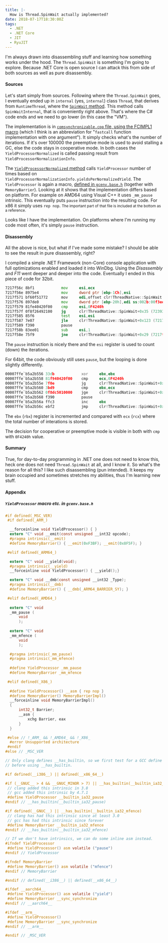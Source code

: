 ```yaml
---
title: |-
  How is Thread.SpinWait actually implemented?
date: 2018-07-17T18:30:00Z
tags:
  - .NET
  - .NET Core
  - JIT
  - RyuJIT
---
```

I'm always drawn into disassembling stuff and learning how something works under the hood. The `Thread.SpinWait` is something I'm going to explore. Because .NET Core is open source I can attack this from side of both sources as well as pure disassembly.

<!-- excerpt -->

#### Sources

Let's start simply from sources. Following where the `Thread.SpinWait` goes, I eventually ended up in `internal` (yes, `internal`) class `Thread`, that derives from `RuntimeThread`, where the [`SpinWait` method][1]. This method calls `SpinWaitInternal`, that is conveniently right above. That's where the C# code ends and we need to go lower (in this case the "VM").

The implementation is in [`comsynchronizable.cpp` file, using the FCIMPL1 macro][3] (which I think is an abbreviation for "`fastcall` function implementation with one argument"). It simply checks what's the number of iterations. If it's over 100000 the preemptive mode is used to avoid stalling a GC, else the code stays in cooperative mode. In both cases the `YieldProcessorNormalized` is called passing result from `YieldProcessorNormalizationInfo`.

The [`YieldProcessorNormalized` method][4] calls `YieldProcessor` number of times based on `YieldProcessorNormalizationInfo.yieldsPerNormalizedYield`. The `YieldProcessor` is again a macro, [defined in `gcenv.base.h`][5] (together with `MemoryBarrier`). Looking at it shows that the implementation differs based on platform. For example on AMD64 using Visual C++ it uses `_mm_pause` intrinsic. This eventually puts `pause` instruction into the resulting code. For x86 it simply uses `rep nop`. <small>The important part of that file is included at the bottom as a reference.</small>

Looks like I have the implementation. On platforms where I'm running my code most often, it's simply `pause` instruction.

#### Disassembly

All the above is nice, but what if I've made some mistake? I should be able to see the result in pure disassembly, right? 

I compiled a simple .NET Framework (non-Core) console application with full optimizations enabled and loaded it into WinDbg. Using the _Disassembly_ and _F11_ went deeper and deeper into the code. Eventually I ended in this piece of code for 32bit.

```asm
7217f56c 8bf1            mov     esi,ecx
7217f56e 8975e4          mov     dword ptr [ebp-1Ch],esi
7217f571 bf60f51772      mov     edi,offset clr!ThreadNative::SpinWait (7217f560)
7217f576 897de0          mov     dword ptr [ebp-20h],edi ss:002b:00f3ee58=00000000
7217f579 81fe40420f00    cmp     esi,0F4240h
7217f57f 0f8f26492100    jg      clr!ThreadNative::SpinWait+0x35 (72393eab)
7217f585 85f6            test    esi,esi
7217f587 7e07            jle     clr!ThreadNative::SpinWait+0x123 (7217f590)
7217f589 f390            pause
7217f58b 83ee01          sub     esi,1
7217f58e 75f9            jne     clr!ThreadNative::SpinWait+0x29 (7217f589)
```

The `pause` instruction is nicely there and the `esi` register is used to count (down) the iterations.

For 64bit, the code obviously still uses `pause`, but the looping is done slightly differently.

```asm
00007ffe`b5a2b556 33db            xor     ebx,ebx
00007ffe`b5a2b558 81f940420f00    cmp     ecx,0F4240h
00007ffe`b5a2b55e 7f0e            jg      clr!ThreadNative::SpinWait+0x4e (00007ffe`b5a2b56e)
00007ffe`b5a2b560 3bd9            cmp     ebx,ecx
00007ffe`b5a2b562 0f8dc5010000    jge     clr!ThreadNative::SpinWait+0x20d (00007ffe`b5a2b72d)
00007ffe`b5a2b568 f390            pause
00007ffe`b5a2b56a ffc3            inc     ebx
00007ffe`b5a2b56c ebf2            jmp     clr!ThreadNative::SpinWait+0x40 (00007ffe`b5a2b560)
```

The `ebx` (`rbx`) register is incremented and compared with `ecx` (`rcx`) where the total number of interations is stored.

The decision for cooperative or preemptive mode is visible in both with `cmp` with `0F4240h` value.

#### Summary

True, for day-to-day programming in .NET one does not need to know this, heck one does not need `Thread.SpinWait` at all, and I know it. So what's the reason for all this? I like such disassembling (pun intended). It keeps my brain occupied and sometimes stretches my abilities, thus I'm learning new stuff.

#### Appendix

##### `YieldProcessor` macro etc. in `gcenv.base.h`

```c
#if defined(_MSC_VER) 
 #if defined(_ARM_)

  __forceinline void YieldProcessor() { }
  extern "C" void __emit(const unsigned __int32 opcode);
  #pragma intrinsic(__emit)
  #define MemoryBarrier() { __emit(0xF3BF); __emit(0x8F5F); }

 #elif defined(_ARM64_)

  extern "C" void __yield(void);
  #pragma intrinsic(__yield)
  __forceinline void YieldProcessor() { __yield();}

  extern "C" void __dmb(const unsigned __int32 _Type);
  #pragma intrinsic(__dmb)
  #define MemoryBarrier() { __dmb(_ARM64_BARRIER_SY); }

 #elif defined(_AMD64_)
  
  extern "C" void
  _mm_pause (
      void
      );
  
  extern "C" void
  _mm_mfence (
      void
      );

  #pragma intrinsic(_mm_pause)
  #pragma intrinsic(_mm_mfence)
  
  #define YieldProcessor _mm_pause
  #define MemoryBarrier _mm_mfence

 #elif defined(_X86_)
  
  #define YieldProcessor() __asm { rep nop }
  #define MemoryBarrier() MemoryBarrierImpl()
  __forceinline void MemoryBarrierImpl()
  {
      int32_t Barrier;
      __asm {
          xchg Barrier, eax
      }
  }

 #else // !_ARM_ && !_AMD64_ && !_X86_
  #error Unsupported architecture
 #endif
#else // _MSC_VER

// Only clang defines __has_builtin, so we first test for a GCC define
// before using __has_builtin.

#if defined(__i386__) || defined(__x86_64__)

#if (__GNUC__ > 4 && __GNUC_MINOR > 7) || __has_builtin(__builtin_ia32_pause)
 // clang added this intrinsic in 3.8
 // gcc added this intrinsic by 4.7.1
 #define YieldProcessor __builtin_ia32_pause
#endif // __has_builtin(__builtin_ia32_pause)

#if defined(__GNUC__) || __has_builtin(__builtin_ia32_mfence)
 // clang has had this intrinsic since at least 3.0
 // gcc has had this intrinsic since forever
 #define MemoryBarrier __builtin_ia32_mfence
#endif // __has_builtin(__builtin_ia32_mfence)

// If we don't have intrinsics, we can do some inline asm instead.
#ifndef YieldProcessor
 #define YieldProcessor() asm volatile ("pause")
#endif // YieldProcessor

#ifndef MemoryBarrier
 #define MemoryBarrier() asm volatile ("mfence")
#endif // MemoryBarrier

#endif // defined(__i386__) || defined(__x86_64__)

#ifdef __aarch64__
 #define YieldProcessor() asm volatile ("yield")
 #define MemoryBarrier __sync_synchronize
#endif // __aarch64__

#ifdef __arm__
 #define YieldProcessor()
 #define MemoryBarrier __sync_synchronize
#endif // __arm__

#endif // _MSC_VER
```

[1]: https://github.com/dotnet/coreclr/blob/0fbd855e38bc3ec269479b5f6bf561dcfd67cbb6/src/System.Private.CoreLib/src/System/Threading/Thread.cs#L325
[2]: https://github.com/dotnet/coreclr/blob/0fbd855e38bc3ec269479b5f6bf561dcfd67cbb6/src/System.Private.CoreLib/src/System/Threading/Thread.cs#L321
[3]: https://github.com/dotnet/coreclr/blob/0fbd855e38bc3ec269479b5f6bf561dcfd67cbb6/src/vm/comsynchronizable.cpp#L1648
[4]: https://github.com/dotnet/coreclr/blob/0fbd855e38bc3ec269479b5f6bf561dcfd67cbb/src/vm/yieldprocessornormalized.h#L36
[5]: https://github.com/dotnet/coreclr/blob/0fbd855e38bc3ec269479b5f6bf561dcfd67cbb/src/gc/env/gcenv.base.h#L161